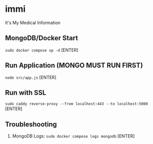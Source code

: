 # immi
It's My Medical Information

## MongoDB/Docker Start
`sudo docker compose up -d` [ENTER]

## Run Application (MONGO MUST RUN FIRST)
`node src/app.js` [ENTER]

## Run with SSL
`sudo caddy reverse-proxy --from localhost:443 --to localhost:5000` [ENTER]

## Troubleshooting
1. MongoDB Logs: `sudo docker compose logs mongodb` [ENTER]